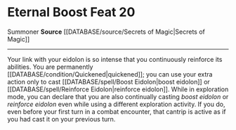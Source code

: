 ﻿---
feat: Eternal Boost
id: '2942'
level: '20'
name: Eternal Boost
rarity: Common
source: '[[DATABASE/source/Secrets of Magic|Secrets of Magic]]'
trait:
- '[[DATABASE/trait/Summoner|Summoner]]'
type: Feat

---
# Eternal Boost <span class="item-type">Feat 20</span>

<span class="item-trait">Summoner</span>
**Source** [[DATABASE/source/Secrets of Magic|Secrets of Magic]]

---
Your link with your eidolon is so intense that you continuously reinforce its abilities. You are permanently [[DATABASE/condition/Quickened|quickened]]; you can use your extra action only to cast [[DATABASE/spell/Boost Eidolon|boost eidolon]] or [[DATABASE/spell/Reinforce Eidolon|reinforce eidolon]]. While in exploration mode, you can declare that you are also continually casting _boost eidolon_ or _reinforce eidolon_ even while using a different exploration activity. If you do, even before your first turn in a combat encounter, that cantrip is active as if you had cast it on your previous turn.